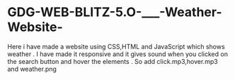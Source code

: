# GDG-WEB-BLITZ-5.O-___-Weather-Website-
Here i have made  a website using CSS,HTML and JavaScript which  shows  weather . I have made it responsive and it gives sound when you clicked on the search button and hover the elements . So add click.mp3,hover.mp3 and weather.png


